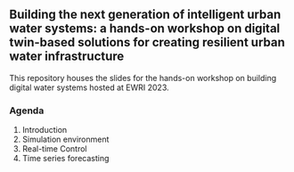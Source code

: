 ## Building the next generation of intelligent urban water systems: a hands-on workshop on digital twin-based solutions for creating resilient urban water infrastructure

This repository houses the slides for the hands-on workshop on building digital water systems hosted at EWRI 2023. 

### Agenda

1. Introduction
2. Simulation environment
3. Real-time Control
4. Time series forecasting

